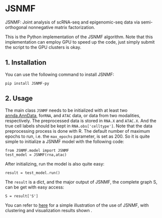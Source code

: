 # JSNMF
JSNMF: Joint analysis of scRNA-seq and epigenomic-seq data via semi-orthogonal nonnegative matrix factorization.

This is the Python implementation of the JSNMF algorithm. Note that this implementation can employ GPU to speed up the code, just 
simply submit the script to the GPU clusters is okay.

## 1. Installation
You can use the following command to install JSNMF:
```
pip install JSNMF-py
```

## 2. Usage
The main class `JSNMF` needs to be initialized with at least two [annda.AnnData](https://anndata.readthedocs.io/en/latest/anndata.AnnData.html#anndata.AnnData), for`RNA`, and `ATAC` data, or data from two modalities, respectively. The preprocessed data is stored in `RNA.X` and `ATAC.X`. And the true cell labels should be kept in `RNA.obs['celltype']`. Note that the data preprocessing process is done with R. The default number of maximum epochs to run, i.e. the `max_epochs` parameter, is set as 200. So it is quite simple to initialize a JSNMF model with the following code:
```
from JSNMF.model import JSNMF
test_model = JSNMF(rna,atac)
```
After initializing, run the model is also quite easy: 
```
result = test_model.run()
```
The `result` is a dict, and the major output of JSNMF, the complete graph S, can be get with easy access:
```
S = result['S']
```

You can refer to [here](https://github.com/cuhklinlab/JSNMF_py/blob/main/Example/demo_jsnmf.ipynb) for a simple illustration of the use of JSNMF, with clustering and visualization results shown .


